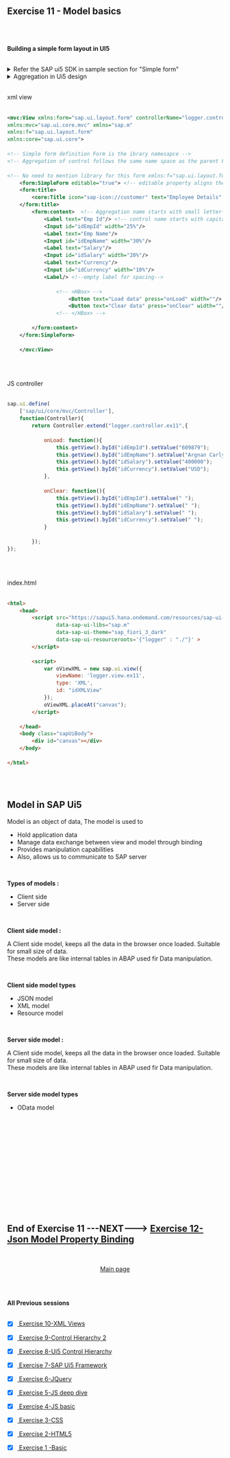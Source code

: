 ## Exercise 11 - Model basics

</br></br>


**Building a simple form layout in UI5**

</br>

<details>
<summary> Refer the SAP ui5 SDK in sample section for "Simple form" </summary>
</br>
</br>
<img src="./files/ui5e11_1.png" >
<img src="./files/ui5e11_2.png" >
<img src="./files/ui5e11_3.png" >
</br>
</br>
</details>

<details>
<summary> Aggregation in Ui5 design </summary>
</br>
It can be represented as adding one object inside another object
</br></br>

- Usually the control class aggregates to the super classes of UI control so any 
</br> of the UI control can be passed as a object inside the aggregation 

- We can pass any child class object to simple form

- Parent class : sap.ui.core.Element - Child classes are button, input, message, title 

- Aggregation will follow same namespace as its control/class.

- Inside the aggregation we can add 0 or multiple objects of other classes depending on cardinality.

- If there is an aggregation which id default(one), then we can also skip writing it in our view.

</br></br>
</br>
<img src="./files/ui5e11_4.png" >
</br></br>
</details>

</br>

xml view

```xml

<mvc:View xmlns:form="sap.ui.layout.form" controllerName="logger.controller.ex11" 
xmlns:mvc="sap.ui.core.mvc" xmlns="sap.m"
xmlns:f="sap.ui.layout.form"
xmlns:core="sap.ui.core">

<!-- Simple form definition Form is the ibrary namesapce -->
<!-- Aggregation of control follows the same name space as the parent Form name -->

<!-- No need to mention library for this form xmlns:f="sap.ui.layout.form" -->
    <form:SimpleForm editable="true"> <!-- editable property aligns the controls properly in screen -->
    <form:title>
        <core:Title icon="sap-icon://customer" text="Employee Details" />
    </form:title>
        <form:content>  <!-- Aggregation name starts with small letter-->
            <Label text="Emp Id"/> <!-- control name starts with capital letter -->
            <Input id="idEmpId" width="25%"/>
            <Label text="Emp Name"/>
            <Input id="idEmpName" width="30%"/>
            <Label text="Salary"/>
            <Input id="idSalary" width="20%"/>
            <Label text="Currency"/>
            <Input id="idCurrency" width="10%"/>
            <Label/> <!--empty label for spacing-->
            
                <!-- <HBox> -->
                    <Button text="Load data" press="onLoad" width=""/>
                    <Button text="Clear data" press="onClear" width=""/>
                <!-- </HBox> -->
                        
        </form:content>
    </form:SimpleForm>

    </mvc:View>

```

</br></br>

JS controller

```js

sap.ui.define(
    ['sap/ui/core/mvc/Controller'], 
    function(Controller){
        return Controller.extend("logger.controller.ex11",{

            onLoad: function(){
                this.getView().byId("idEmpId").setValue("609879");
                this.getView().byId("idEmpName").setValue("Argnan Carlyle");
                this.getView().byId("idSalary").setValue("400000"); 
                this.getView().byId("idCurrency").setValue("USD");
            },

            onClear: function(){
                this.getView().byId("idEmpId").setValue(" ");
                this.getView().byId("idEmpName").setValue(" ");
                this.getView().byId("idSalary").setValue(" "); 
                this.getView().byId("idCurrency").setValue(" ");                                
            }

        });
});

```

</br></br>

index.html 

``` html

<html>
    <head>
        <script src="https://sapui5.hana.ondemand.com/resources/sap-ui-core.js"
                data-sap-ui-libs="sap.m"
                data-sap-ui-theme="sap_fiori_3_dark"
                data-sap-ui-resourceroots='{"logger" : "./"}' >     
        </script>

        <script>
            var oViewXML = new sap.ui.view({
                viewName: 'logger.view.ex11',
                type: 'XML',
                id: "idXMLView"
            });
            oViewXML.placeAt("canvas");
        </script>
        
    </head>
    <body class="sapUiBody">
        <div id="canvas"></div>
    </body> 

</html>

```

</br></br>

## Model in SAP Ui5

Model is an object of data, The model is used to 

- Hold application data
- Manage data exchange between view and model through binding
- Provides manipulation capabilities
- Also, allows us to communicate to SAP server

</br>

**Types of models :**

- Client side
- Server side 

</br>

**Client side model :**

A Client side model, keeps all the data in the browser once loaded. Suitable for small size of data.
</br> These models are like internal tables in ABAP used fir Data manipulation.

</br>

**Client side model types**

- JSON model
- XML model 
- Resource model

</br>

**Server side model :**

A Client side model, keeps all the data in the browser once loaded. Suitable for small size of data.
</br> These models are like internal tables in ABAP used fir Data manipulation.

</br>

**Server side model types**

- OData model




</br></br>
</br></br>
</br></br>









</br></br>
</br></br>
</br></br>

## End of Exercise 11 ---NEXT---> <a href="https://github.com/Octavius-Dante/Arthelais/tree/main/ex_12"> Exercise 12-Json Model Property Binding </a>
</br>
<p align="center"> <a href="https://github.com/Octavius-Dante/Arthelais/tree/main"> Main page </a> </p>


</br></br>

**All Previous sessions**
</br></br>

<!-- - [x] <a href="https://github.com/Octavius-Dante/Arthelais/tree/main/ex_37"> Exercise 37-Deploy app to launchpad</a>
- [x] <a href="https://github.com/Octavius-Dante/Arthelais/tree/main/ex_36"> Exercise 36-WebIde and Git integration</a>
- [x] <a href="https://github.com/Octavius-Dante/Arthelais/tree/main/ex_35"> Exercise 35-POST, GET and DELETE from Fiori</a>
- [x] <a href="https://github.com/Octavius-Dante/Arthelais/tree/main/ex_34"> Exercise 34-GET and Connect</a>
- [x] <a href="https://github.com/Octavius-Dante/Arthelais/tree/main/ex_33"> Exercise 33-Fiori Project Connect Odata</a>
- [x] <a href="https://github.com/Octavius-Dante/Arthelais/tree/main/ex_32"> Exercise 32-Connectivity</a>
- [x] <a href="https://github.com/Octavius-Dante/Arthelais/tree/main/ex_31"> Exercise 31-Function Import and Images</a>
- [x] <a href="https://github.com/Octavius-Dante/Arthelais/tree/main/ex_30"> Exercise 30-implementing CRUD</a>
- [x] <a href="https://github.com/Octavius-Dante/Arthelais/tree/main/ex_29"> Exercise 29-Implementing GET</a>
- [x] <a href="https://github.com/Octavius-Dante/Arthelais/tree/main/ex_28"> Exercise 28-Create A Gateway Project</a>
- [x] <a href="https://github.com/Octavius-Dante/Arthelais/tree/main/ex_27"> Exercise 27-Odata GET</a>
- [x] <a href="https://github.com/Octavius-Dante/Arthelais/tree/main/ex_26"> Exercise 26-Fiori Deployments</a>
- [x] <a href="https://github.com/Octavius-Dante/Arthelais/tree/main/ex_25"> Exercise 25-Fragments Deep dive</a>
- [x] <a href="https://github.com/Octavius-Dante/Arthelais/tree/main/ex_24"> Exercise 24-Fragments</a>
- [x] <a href="https://github.com/Octavius-Dante/Arthelais/tree/main/ex_23"> Exercise 23-Icon Tab bar</a>
- [x] <a href="https://github.com/Octavius-Dante/Arthelais/tree/main/ex_22"> Exercise 22-Route matched Handlers</a>
- [x] <a href="https://github.com/Octavius-Dante/Arthelais/tree/main/ex_21"> Exercise 21-Router Basics</a>
- [x] <a href="https://github.com/Octavius-Dante/Arthelais/tree/main/ex_20"> Exercise 20-Filters on List mode</a>
- [x] <a href="https://github.com/Octavius-Dante/Arthelais/tree/main/ex_19"> Exercise 19-Manifest JSON</a>
- [x] <a href="https://github.com/Octavius-Dante/Arthelais/tree/main/ex_18"> Exercise 18-List Control</a>
- [x] <a href="https://github.com/Octavius-Dante/Arthelais/tree/main/ex_17"> Exercise 17-Fiori Lite app</a>
- [x] <a href="https://github.com/Octavius-Dante/Arthelais/tree/main/ex_16"> Exercise 16-Formatters </a>
- [x] <a href="https://github.com/Octavius-Dante/Arthelais/tree/main/ex_15"> Exercise 15-Element Binding</a>
- [x] <a href="https://github.com/Octavius-Dante/Arthelais/tree/main/ex_14"> Exercise 14-Table control</a>
- [x] <a href="https://github.com/Octavius-Dante/Arthelais/tree/main/ex_13"> Exercise 13-Expression Binding XML Model</a>
- [x] <a href="https://github.com/Octavius-Dante/Arthelais/tree/main/ex_12"> Exercise 12-Json Model Property Binding</a>
- [x] <a href="https://github.com/Octavius-Dante/Arthelais/tree/main/ex_11"> Exercise 11-Model Basics </a> -->
- [x] <a href="https://github.com/Octavius-Dante/Arthelais/tree/main/ex_10"> Exercise 10-XML Views </a>
- [x] <a href="https://github.com/Octavius-Dante/Arthelais/tree/main/ex_9"> Exercise 9-Control Hierarchy 2</a>
- [x] <a href="https://github.com/Octavius-Dante/Arthelais/tree/main/ex_8"> Exercise 8-Ui5 Control Hierarchy </a>
- [x] <a href="https://github.com/Octavius-Dante/Arthelais/tree/main/ex_7"> Exercise 7-SAP Ui5 Framework </a>
- [x] <a href="https://github.com/Octavius-Dante/Arthelais/tree/main/ex_6"> Exercise 6-JQuery </a>
- [x] <a href="https://github.com/Octavius-Dante/Arthelais/tree/main/ex_5"> Exercise 5-JS deep dive </a>
- [x] <a href="https://github.com/Octavius-Dante/Arthelais/tree/main/ex_4"> Exercise 4-JS basic </a>
- [x] <a href="https://github.com/Octavius-Dante/Arthelais/tree/main/ex_3"> Exercise 3-CSS </a>
- [x] <a href="https://github.com/Octavius-Dante/Arthelais/tree/main/ex_2"> Exercise 2-HTML5</a>
- [x] <a href="https://github.com/Octavius-Dante/Arthelais/tree/main/ex_1"> Exercise 1 -Basic </a>


<!--

<details>
<summary> <b> ALL CODE CHANGES - TODAY SESSION </b> </summary>
</br>
</br>

</br>
</br>
<img src="./files/capmd12-96a.png" >
</br>
</br>
</details>

-->